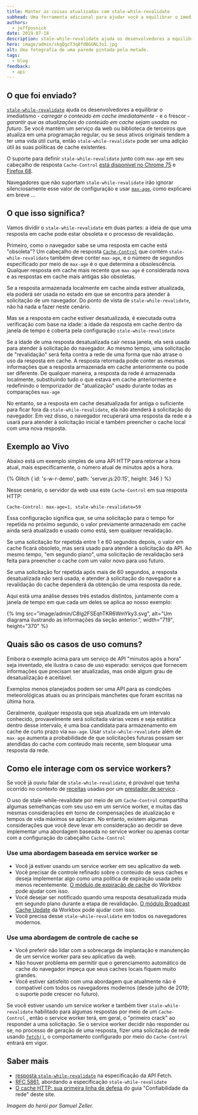 ```yaml
---
title: Manter as coisas atualizadas com stale-while-revalidate
subhead: Uma ferramenta adicional para ajudar você a equilibrar o imediatismo e a atualização ao veicular seu aplicativo da web.
authors:
  - jeffposnick
date: 2019-07-18
description: stale-while-revalidate ajuda os desenvolvedores a equilibrar o imediatismo   - carregar imediatamente o conteúdo em cache - e o frescor - garantir que as atualizações do conteúdo em cache sejam usadas no futuro.
hero: image/admin/skgQgcT3q8fdBGGNL3o1.jpg
alt: Uma fotografia de uma parede pintada pela metade.
tags:
  - blog
feedback:
  - api
---
```


## O que foi enviado?

[`stale-while-revalidate`](https://tools.ietf.org/html/rfc5861#section-3) ajuda os desenvolvedores a equilibrar o imediatismo - *carregar o conteúdo em cache imediatamente* - e o frescor - *garantir que as atualizações do conteúdo em cache sejam usadas no futuro*. Se você mantém um serviço da web ou biblioteca de terceiros que atualiza em uma programação regular, ou se seus ativos originais tendem a ter uma vida útil curta, então `stale-while-revalidate` pode ser uma adição útil às suas políticas de cache existentes.

O suporte para definir `stale-while-revalidate` junto com `max-age` em seu cabeçalho de resposta `Cache-Control` [está disponível no Chrome 75](https://chromestatus.com/feature/5050913014153216) e [Firefox 68](https://bugzilla.mozilla.org/show_bug.cgi?id=1536511).

Navegadores que não suportam `stale-while-revalidate` irão ignorar silenciosamente esse valor de configuração e usar [`max-age`](https://developers.google.com/web/fundamentals/performance/optimizing-content-efficiency/http-caching#max-age), como explicarei em breve …

## O que isso significa?

Vamos dividir o `stale-while-revalidate` em duas partes: a ideia de que uma resposta em cache pode estar obsoleta e o processo de revalidação.

Primeiro, como o navegador sabe se uma resposta em cache está "obsoleta"? Um cabeçalho de resposta [`Cache-Control`](https://developer.mozilla.org/docs/Web/HTTP/Headers/Cache-Control) que contém `stale-while-revalidate` também deve conter `max-age`, e o número de segundos especificado por meio de `max-age` é o que determina a obsolescência. Qualquer resposta em cache mais recente que `max-age` é considerada nova e as respostas em cache mais antigas são obsoletas.

Se a resposta armazenada localmente em cache ainda estiver atualizada, ela poderá ser usada no estado em que se encontra para atender à solicitação de um navegador. Do ponto de vista de `stale-while-revalidate`, não há nada a fazer neste cenário.

Mas se a resposta em cache estiver desatualizada, é executada outra verificação com base na idade: a idade da resposta em cache dentro da janela de tempo é coberta pela configuração `stale-while-revalidate`

Se a idade de uma resposta desatualizada cair nessa janela, ela será usada para atender à solicitação do navegador. Ao mesmo tempo, uma solicitação de "revalidação" será feita contra a rede de uma forma que não atrase o uso da resposta em cache. A resposta retornada pode conter as mesmas informações que a resposta armazenada em cache anteriormente ou pode ser diferente. De qualquer maneira, a resposta da rede é armazenada localmente, substituindo tudo o que estava em cache anteriormente e redefinindo o temporizador de "atualização" usado durante todas as comparações `max-age`

No entanto, se a resposta em cache desatualizada for antiga o suficiente para ficar fora da `stale-while-revalidate`, ela não atenderá à solicitação do navegador. Em vez disso, o navegador recuperará uma resposta da rede e a usará para atender à solicitação inicial e também preencher o cache local com uma nova resposta.

## Exemplo ao Vivo

Abaixo está um exemplo simples de uma API HTTP para retornar a hora atual, mais especificamente, o número atual de minutos após a hora.

{% Glitch { id: 's-w-r-demo', path: 'server.js:20:15', height: 346 } %}

Nesse cenário, o servidor da web usa este `Cache-Control` em sua resposta HTTP:

```text
Cache-Control: max-age=1, stale-while-revalidate=59
```

Essa configuração significa que, se uma solicitação para o tempo for repetida no próximo segundo, o valor previamente armazenado em cache ainda será atualizado e usado como está, sem qualquer revalidação.

Se uma solicitação for repetida entre 1 e 60 segundos depois, o valor em cache ficará obsoleto, mas será usado para atender à solicitação da API. Ao mesmo tempo, "em segundo plano", uma solicitação de revalidação será feita para preencher o cache com um valor novo para uso futuro.

Se uma solicitação for repetida após mais de 60 segundos, a resposta desatualizada não será usada, e atender à solicitação do navegador e a revalidação do cache dependerá da obtenção de uma resposta da rede.

Aqui está uma análise desses três estados distintos, juntamente com a janela de tempo em que cada um deles se aplica ao nosso exemplo:

{% Img src="image/admin/C8lg2FSEqhTKR6WmYky3.svg", alt="Um diagrama ilustrando as informações da seção anterior.", width="719", height="370" %}

## Quais são os casos de uso comuns?

Embora o exemplo acima para um serviço de API "minutos após a hora" seja inventado, ele ilustra o caso de uso esperado: serviços que fornecem informações que precisam ser atualizadas, mas onde algum grau de desatualização é aceitável.

Exemplos menos planejados podem ser uma API para as condições meteorológicas atuais ou as principais manchetes que foram escritas na última hora.

Geralmente, qualquer resposta que seja atualizada em um intervalo conhecido, provavelmente será solicitada várias vezes e seja estática dentro desse intervalo, é uma boa candidata para armazenamento em cache de curto prazo via `max-age`. Usar `stale-while-revalidate` além de `max-age` aumenta a probabilidade de que solicitações futuras possam ser atendidas do cache com conteúdo mais recente, sem bloquear uma resposta da rede.

## Como ele interage com os service workers?

Se você já ouviu falar de `stale-while-revalidate`, é provável que tenha ocorrido no contexto de [receitas](https://developers.google.com/web/fundamentals/instant-and-offline/offline-cookbook/#stale-while-revalidate) usadas por um [prestador de serviço](/service-workers-cache-storage/) .

O uso de stale-while-revalidate por meio de um `Cache-Control` compartilha algumas semelhanças com seu uso em um service worker, e muitas das mesmas considerações em torno de compensações de atualização e tempos de vida máximos se aplicam. No entanto, existem algumas considerações que você deve levar em consideração ao decidir se deve implementar uma abordagem baseada no service worker ou apenas contar com a configuração do cabeçalho `Cache-Control`

### Use uma abordagem baseada em service worker se

- Você já estiver usando um service worker em seu aplicativo da web.
- Você precisar de controle refinado sobre o conteúdo de seus caches e deseja implementar algo como uma política de expiração usada pelo menos recentemente. [O módulo de expiração de cache](https://developers.google.com/web/tools/workbox/modules/workbox-cache-expiration) do Workbox pode ajudar com isso.
- Você desejar ser notificado quando uma resposta desatualizada muda em segundo plano durante a etapa de revalidação. [O módulo Broadcast Cache Update](https://developers.google.com/web/tools/workbox/modules/workbox-broadcast-cache-update) da Workbox pode ajudar com isso.
- Você precisa desse `stale-while-revalidate` em todos os navegadores modernos.

### Use uma abordagem de controle de cache se

- Você preferir não lidar com a sobrecarga de implantação e manutenção de um service worker para seu aplicativo da web.
- Não houver problema em permitir que o gerenciamento automático de cache do navegador impeça que seus caches locais fiquem muito grandes.
- Você estiver satisfeito com uma abordagem que atualmente não é compatível com todos os navegadores modernos (desde julho de 2019; o suporte pode crescer no futuro).

Se você estiver usando um service worker e também tiver `stale-while-revalidate` habilitado para algumas respostas por meio de um `Cache-Control` , então o service worker terá, em geral, o "primeiro crack" ao responder a uma solicitação. Se o service worker decidir não responder ou se, no processo de geração de uma resposta, fizer uma solicitação de rede usando [`fetch()`](https://developer.mozilla.org/docs/Web/API/Fetch_API), o comportamento configurado por meio do `Cache-Control` entrará em vigor.

## Saber mais

- [resposta `stale-while-revalidate`](https://fetch.spec.whatwg.org/#concept-stale-while-revalidate-response) na especificação da API Fetch.
- [RFC 5861](https://tools.ietf.org/html/rfc5861), abordando a especificação `stale-while-revalidate`
- [O cache HTTP: sua primeira linha de defesa](/http-cache/) do guia "Confiabilidade da rede" deste site.

*Imagem do herói por Samuel Zeller.*
